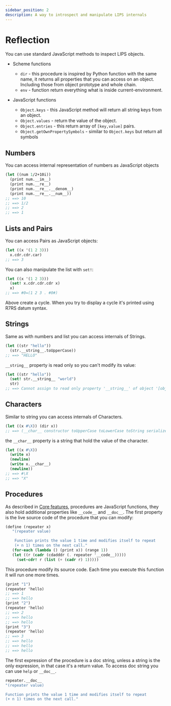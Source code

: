 ```yaml
---
sidebar_position: 2
description: A way to introspect and manipulate LIPS internals
---
```


# Reflection

You can use standard JavaScript methods to inspect LIPS objects.

* Scheme functions
  * `dir` - this procedure is inspired by Python function with the same name, it returns all properties
     that you can access on an object. Including those from object prototype and whole chain.
  * `env` - function return everything what is inside current-environment.

* JavaScript functions
  * `Object.keys` - this JavaScript method will return all string keys from an object.
  * `Object.values` - return the value of the object.
  * `Object.entries` - this return array of `[key,value]` pairs.
  * `Object.getOwnPropertySymbols` - similar to `Object.keys` but return all symbols

## Numbers

You can access internal representation of numbers as JavaScript objects

```scheme
(let ((num 1/2+10i))
  (print num.__im__)
  (print num.__re__)
  (print num.__re__.__denom__)
  (print num.__re__.__num__))
;; ==> 10
;; ==> 1/2
;; ==> 2
;; ==> 1
```

## Lists and Pairs

You can access Pairs as JavaScript objects:

```scheme
(let ((x '(1 2 3)))
  x.cdr.cdr.car)
;; ==> 3
```

You can also manipulate the list with `set!`:

```scheme
(let ((x '(1 2 3)))
  (set! x.cdr.cdr.cdr x)
  x)
;; ==> #0=(1 2 3 . #0#)
```

Above create a cycle. When you try to display a cycle it's printed using R7RS datum syntax.

## Strings

Same as with numbers and list you can access internals of Strings.

```scheme
(let ((str "hello"))
  (str.__string__.toUpperCase))
;; ==> "HELLO"
```

`__string__` property is read only so you can't modify its value:

```scheme
(let ((str "hello"))
  (set! str.__string__ "world")
  str)
;; ==> Cannot assign to read only property '__string__' of object '[object Object]'
```

## Characters

Similar to string you can access internals of Characters.

```scheme
(let ((x #\X)) (dir x))
;; ==> (__char__ constructor toUpperCase toLowerCase toString serialize valueOf)
```

the `__char__` property is a string that hold the value of the character.

```scheme
(let ((x #\X))
  (write x)
  (newline)
  (write x.__char__)
  (newline))
;; ==> #\X
;; ==> "X"
```

## Procedures
As described in [Core features](/docs/lips/intro#procedures), procedures are JavaScript functions,
they also hold additional properties like `__code__` and `__doc__`. The first property is the live
source code of the procedure that you can modify:

```scheme
(define (repeater x)
   "(repeater value)

    Function prints the value 1 time and modifies itself to repeat
    (+ n 1) times on the next call."
   (for-each (lambda () (print x)) (range 1))
   (let ((r (cadr (cdadddr (. repeater '__code__)))))
     (set-cdr! r (list (+ (cadr r) 1)))))
```

This procedure modify its source code. Each time you execute this function it will run one more
times.

```scheme
(print "1")
(repeater 'hello)
;; ==> 1
;; ==> hello
(print "2")
(repeater 'hello)
;; ==> 2
;; ==> hello
;; ==> hello
(print "3")
(repeater 'hello)
;; ==> 3
;; ==> hello
;; ==> hello
;; ==> hello
```

The first expression of the procedure is a doc string, unless a string is the only expression,
in that case it's a return value. To access doc string you can use `help` or `__doc__`.

```scheme
repeater.__doc__
"(repeater value)

Function prints the value 1 time and modifies itself to repeat
(+ n 1) times on the next call."
```

